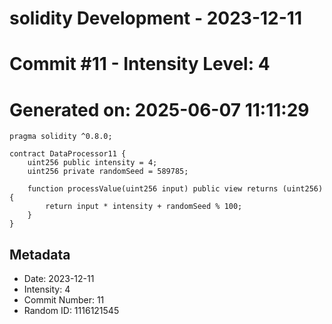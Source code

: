 ﻿# solidity Development - 2023-12-11
# Commit #11 - Intensity Level: 4
# Generated on: 2025-06-07 11:11:29
```solidity
pragma solidity ^0.8.0;

contract DataProcessor11 {
    uint256 public intensity = 4;
    uint256 private randomSeed = 589785;

    function processValue(uint256 input) public view returns (uint256) {
        return input * intensity + randomSeed % 100;
    }
}
```
## Metadata
- Date: 2023-12-11
- Intensity: 4
- Commit Number: 11
- Random ID: 1116121545
